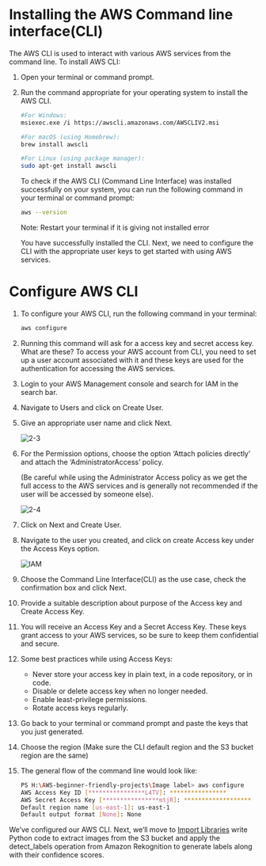 # Installing the AWS Command line interface(CLI)
The AWS CLI is used to interact with various AWS services from the command line. To install AWS CLI:

1. Open your terminal or command prompt.
2. Run the command appropriate for your operating system to install the AWS CLI.

   ```sh
   #For Windows:
   msiexec.exe /i https://awscli.amazonaws.com/AWSCLIV2.msi

   #For macOS (using Homebrew):
   brew install awscli

   #For Linux (using package manager):
   sudo apt-get install awscli
   ```
   
   To check if the AWS CLI (Command Line Interface) was installed successfully on your system, you can run the following command in your terminal or command prompt:
    ```sh
    aws --version
    ```
    Note: Restart your terminal if it is giving not installed error
   
    You have successfully installed the CLI. Next, we need to configure the CLI with the appropriate user keys to get started with using AWS services.

# Configure AWS CLI
1. To configure your AWS CLI, run the following command in your terminal:
   ```sh
   aws configure
   ```
2. Running this command will ask for a access key and secret access key.
   What are these? To access your AWS account from CLI, you need to set up a user account associated with it and these keys are used for the authentication for 
   accessing the AWS services.
3. Login to your AWS Management console and search for IAM in the search bar.
4. Navigate to Users and click on Create User.
5. Give an appropriate user name and click Next.

   ![2-3](https://github.com/user-attachments/assets/ac13d3c7-d808-4f25-bfdd-a79bedd8e8d8)

6. For the Permission options, choose the option ‘Attach policies directly’ and attach the ‘AdministratorAccess’ policy.

   (Be careful while using the Administrator Access policy as we get the full access to the AWS services and is generally not recommended if the user will be 
   accessed by someone else).

   ![2-4](https://github.com/user-attachments/assets/066db092-1b27-42d9-9beb-0bc5d7691b95)

7. Click on Next and Create User.
8. Navigate to the user you created, and click on create Access key under the Access Keys option.

   ![IAM](https://github.com/user-attachments/assets/0b3749d1-2e9a-47cc-8278-d58d77ffd0fd)

9. Choose the Command Line Interface(CLI) as the use case, check the confirmation box and click Next.
10. Provide a suitable description about purpose of the Access key and Create Access Key.
11. You will receive an Access Key and a Secret Access Key. These keys grant access to your AWS services, so be sure to keep them confidential and secure.
12. Some best practices while using Access Keys:
    - Never store your access key in plain text, in a code repository, or in code.
    - Disable or delete access key when no longer needed.
    - Enable least-privilege permissions.
    - Rotate access keys regularly.
13. Go back to your terminal or command prompt and paste the keys that you just generated.
14. Choose the region (Make sure the CLI default region and the S3 bucket region are the same)
15. The general flow of the command line would look like:
    ```sh
    PS H:\AWS-beginner-friendly-projects\Image label> aws configure
    AWS Access Key ID [****************L4TV]: ****************
    AWS Secret Access Key [****************mtjR]: *******************
    Default region name [us-east-1]: us-east-1
    Default output format [None]: None
    ```
   We’ve configured our AWS CLI. Next, we’ll move to [Import Libraries](../Import%20Libraries/README.md) write Python code to extract images from the S3 bucket and apply the detect_labels operation from Amazon Rekognition 
   to generate labels along with their confidence scores.







 


   

   
   
   








